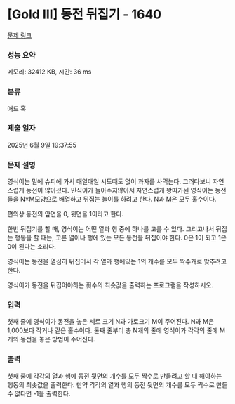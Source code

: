 # [Gold III] 동전 뒤집기 - 1640 

[문제 링크](https://www.acmicpc.net/problem/1640) 

### 성능 요약

메모리: 32412 KB, 시간: 36 ms

### 분류

애드 혹

### 제출 일자

2025년 6월 9일 19:37:55

### 문제 설명

<p>영식이는 밑에 슈퍼에 가서 매일매일 시도때도 없이 과자를 사먹는다. 그러다보니 자연스럽게 동전이 많아졌다. 민식이가 놀아주지않아서 자연스럽게 왕따가된 영식이는 동전들을 N×M모양으로 배열하고 뒤집는 놀이를 하려고 한다. N과 M은 모두 홀수이다.</p>

<p>편의상 동전의 앞면을 0, 뒷면을 1이라고 한다.</p>

<p>한번 뒤집기를 할 때, 영식이는 어떤 열과 행 중에 하나를 고를 수 있다. 그리고나서 뒤집는 행동을 할 때는, 고른 열이나 행에 있는 모든 동전을 뒤집어야 한다. 0은 1이 되고 1은 0이 된다는 소리다.</p>

<p>영식이는 동전을 열심히 뒤집어서 각 열과 행에있는 1의 개수를 모두 짝수개로 맞추려고 한다.</p>

<p>영식이가 동전을 뒤집어야하는 횟수의 최솟값을 출력하는 프로그램을 작성하시오.</p>

### 입력 

 <p>첫째 줄에 영식이가 동전을 놓은 세로 크기 N과 가로크기 M이 주어진다. N과 M은 1,000보다 작거나 같은 홀수이다. 둘째 줄부터 총 N개의 줄에 영식이가 각각의 줄에 M개의 동전을 놓은 방법이 주어진다.</p>

### 출력 

 <p>첫째 줄에 각각의 열과 행에 동전 뒷면의 개수를 모두 짝수로 만들려고 할 때 해야하는 행동의 최솟값을 출력한다. 만약 각각의 열과 행의 동전 뒷면의 개수를 모두 짝수로 만들 수 없다면 -1을 출력한다.</p>

